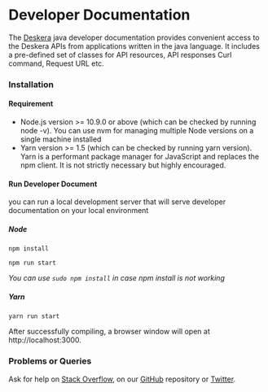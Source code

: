 # Developer Documentation

The [Deskera](https://www.deskera.com/) java developer documentation provides convenient access to the Deskera APIs from applications written in the java language. It includes a pre-defined set of classes for API resources, API responses Curl command, Request URL etc.

### Installation
#### Requirement
* Node.js version >= 10.9.0 or above (which can be checked by running node -v). You can use nvm for managing multiple Node versions on a single machine installed
* Yarn version >= 1.5 (which can be checked by running yarn version). Yarn is a performant package manager for JavaScript and replaces the npm client. It is not strictly necessary but highly encouraged.

#### Run Developer Document
you can run a local development server that will serve developer documentation on your local environment 
##### Node

```
npm install

npm run start
```

*You can use `sudo npm install` in case npm install is not working*


##### Yarn

```
yarn run start
```
After successfully compiling, a browser window will open at http://localhost:3000. 

### Problems or Queries
Ask for help on [Stack Overflow](https://stackoverflow.com/questions/tagged/deskera), on our [GitHub](https://github.com/deskera) repository or [Twitter](https://twitter.com/deskera).






